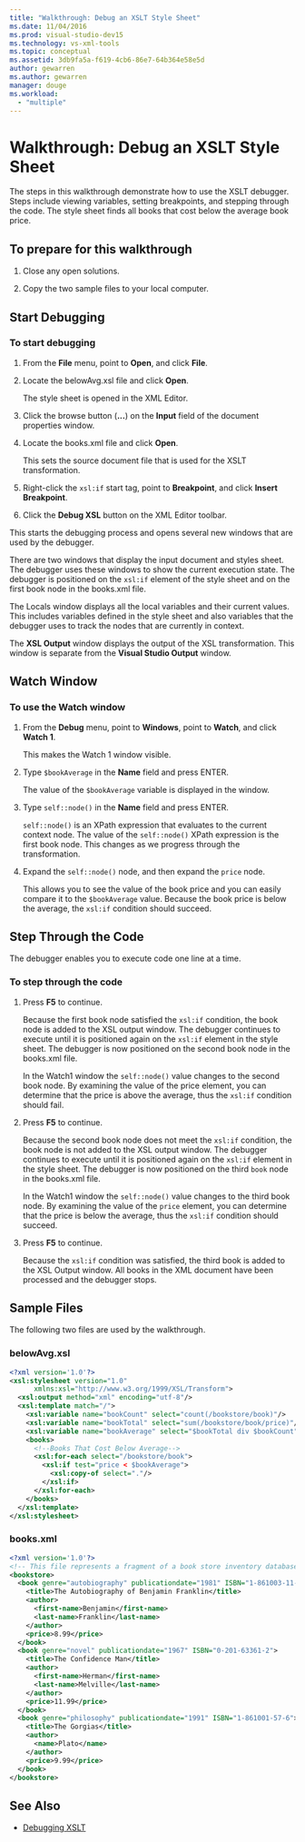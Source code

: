 ```yaml
---
title: "Walkthrough: Debug an XSLT Style Sheet"
ms.date: 11/04/2016
ms.prod: visual-studio-dev15
ms.technology: vs-xml-tools
ms.topic: conceptual
ms.assetid: 3db9fa5a-f619-4cb6-86e7-64b364e58e5d
author: gewarren
ms.author: gewarren
manager: douge
ms.workload:
  - "multiple"
---
```

# Walkthrough: Debug an XSLT Style Sheet

The steps in this walkthrough demonstrate how to use the XSLT debugger. Steps include viewing variables, setting breakpoints, and stepping through the code. The style sheet finds all books that cost below the average book price.

## To prepare for this walkthrough

1.  Close any open solutions.

2.  Copy the two sample files to your local computer.

## Start Debugging

### To start debugging

1.  From the **File** menu, point to **Open**, and click **File**.

2.  Locate the belowAvg.xsl file and click **Open**.

     The style sheet is opened in the XML Editor.

3.  Click the browse button (**...**) on the **Input** field of the document properties window.

4.  Locate the books.xml file and click **Open**.

     This sets the source document file that is used for the XSLT transformation.

5.  Right-click the `xsl:if` start tag, point to **Breakpoint**, and click **Insert Breakpoint**.

6.  Click the **Debug XSL** button on the XML Editor toolbar.

This starts the debugging process and opens several new windows that are used by the debugger.

There are two windows that display the input document and styles sheet. The debugger uses these windows to show the current execution state. The debugger is positioned on the `xsl:if` element of the style sheet and on the first book node in the books.xml file.

The Locals window displays all the local variables and their current values. This includes variables defined in the style sheet and also variables that the debugger uses to track the nodes that are currently in context.

The **XSL Output** window displays the output of the XSL transformation. This window is separate from the **Visual Studio Output** window.

## Watch Window

### To use the Watch window

1.  From the **Debug** menu, point to **Windows**, point to **Watch**, and click **Watch 1**.

     This makes the Watch 1 window visible.

2.  Type `$bookAverage` in the **Name** field and press ENTER.

     The value of the `$bookAverage` variable is displayed in the window.

3.  Type `self::node()` in the **Name** field and press ENTER.

     `self::node()` is an XPath expression that evaluates to the current context node. The value of the `self::node()` XPath expression is the first book node. This changes as we progress through the transformation.

4.  Expand the `self::node()` node, and then expand the `price` node.

     This allows you to see the value of the book price and you can easily compare it to the `$bookAverage` value. Because the book price is below the average, the `xsl:if` condition should succeed.

## Step Through the Code
 The debugger enables you to execute code one line at a time.

### To step through the code

1.  Press **F5** to continue.

     Because the first book node satisfied the `xsl:if` condition, the book node is added to the XSL output window. The debugger continues to execute until it is positioned again on the `xsl:if` element in the style sheet. The debugger is now positioned on the second book node in the books.xml file.

     In the Watch1 window the `self::node()` value changes to the second book node. By examining the value of the price element, you can determine that the price is above the average, thus the `xsl:if` condition should fail.

2.  Press **F5** to continue.

     Because the second book node does not meet the `xsl:if` condition, the book node is not added to the XSL output window. The debugger continues to execute until it is positioned again on the `xsl:if` element in the style sheet. The debugger is now positioned on the third `book` node in the books.xml file.

     In the Watch1 window the `self::node()` value changes to the third book node. By examining the value of the `price` element, you can determine that the price is below the average, thus the `xsl:if` condition should succeed.

3.  Press **F5** to continue.

     Because the `xsl:if` condition was satisfied, the third book is added to the XSL Output window. All books in the XML document have been processed and the debugger stops.

## Sample Files

The following two files are used by the walkthrough.

### belowAvg.xsl

```xml
<?xml version='1.0'?>
<xsl:stylesheet version="1.0"
      xmlns:xsl="http://www.w3.org/1999/XSL/Transform">
  <xsl:output method="xml" encoding="utf-8"/>
  <xsl:template match="/">
    <xsl:variable name="bookCount" select="count(/bookstore/book)"/>
    <xsl:variable name="bookTotal" select="sum(/bookstore/book/price)"/>
    <xsl:variable name="bookAverage" select="$bookTotal div $bookCount"/>
    <books>
      <!--Books That Cost Below Average-->
      <xsl:for-each select="/bookstore/book">
        <xsl:if test="price < $bookAverage">
          <xsl:copy-of select="."/>
        </xsl:if>
      </xsl:for-each>
    </books>
  </xsl:template>
</xsl:stylesheet>
```

### books.xml

```xml
<?xml version='1.0'?>
<!-- This file represents a fragment of a book store inventory database -->
<bookstore>
  <book genre="autobiography" publicationdate="1981" ISBN="1-861003-11-0">
    <title>The Autobiography of Benjamin Franklin</title>
    <author>
      <first-name>Benjamin</first-name>
      <last-name>Franklin</last-name>
    </author>
    <price>8.99</price>
  </book>
  <book genre="novel" publicationdate="1967" ISBN="0-201-63361-2">
    <title>The Confidence Man</title>
    <author>
      <first-name>Herman</first-name>
      <last-name>Melville</last-name>
    </author>
    <price>11.99</price>
  </book>
  <book genre="philosophy" publicationdate="1991" ISBN="1-861001-57-6">
    <title>The Gorgias</title>
    <author>
      <name>Plato</name>
    </author>
    <price>9.99</price>
  </book>
</bookstore>
```

## See Also

- [Debugging XSLT](../xml-tools/debugging-xslt.md)